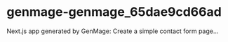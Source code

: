 # genmage-genmage_65dae9cd66ad
Next.js app generated by GenMage: Create a simple contact form page...
